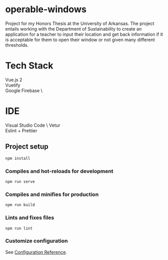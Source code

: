 # operable-windows
Project for my Honors Thesis at the University of Arkansas.
The project entails working with the Department of Sustainability to create an application for a teacher to input their location and get back information if it is acceptable for them to open their window or not given many different thresholds. 

# Tech Stack
Vue.js 2 \
Vuetify \
Google Firebase \

# IDE
Visual Studio Code \ 
Vetur \
Eslint + Prettier

## Project setup
```
npm install
```

### Compiles and hot-reloads for development
```
npm run serve
```

### Compiles and minifies for production
```
npm run build
```

### Lints and fixes files
```
npm run lint
```

### Customize configuration
See [Configuration Reference](https://cli.vuejs.org/config/).
